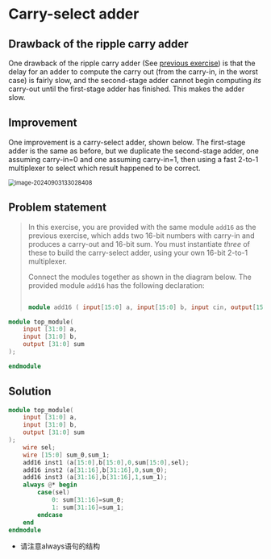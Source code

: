 # Carry-select adder

## Drawback of the ripple carry adder

One drawback of the ripple carry adder (See [previous exercise](https://hdlbits.01xz.net/wiki/module_add)) is that the delay for an adder to compute the carry out (from the carry-in, in the worst case) is fairly slow, and the second-stage adder cannot begin computing *its* carry-out until the first-stage adder has finished. This makes the adder slow. 

## Improvement

One improvement is a carry-select adder, shown below. The first-stage adder is the same as before, but we duplicate the second-stage adder, one assuming carry-in=0 and one assuming carry-in=1, then using a fast 2-to-1 multiplexer to select which result happened to be correct.

<img src="../assets/image-20240903133028408.png" alt="image-20240903133028408" style="zoom:80%;display:block;margin: 0 auto;" />

## Problem statement

> In this exercise, you are provided with the same module `add16` as the previous exercise, which adds two 16-bit numbers with carry-in and produces a carry-out and 16-bit sum. You must instantiate *three* of these to build the carry-select adder, using your own 16-bit 2-to-1 multiplexer.
>
> Connect the modules together as shown in the diagram below. The provided module `add16` has the following declaration:
>
> ```verilog
> 
> module add16 ( input[15:0] a, input[15:0] b, input cin, output[15:0] sum, output cout );
> ```

```verilog
module top_module(
    input [31:0] a,
    input [31:0] b,
    output [31:0] sum
);

endmodule
```

## Solution

```verilog
module top_module(
    input [31:0] a,
    input [31:0] b,
    output [31:0] sum
);
    wire sel;
    wire [15:0] sum_0,sum_1;
    add16 inst1 (a[15:0],b[15:0],0,sum[15:0],sel);
    add16 inst2 (a[31:16],b[31:16],0,sum_0);
    add16 inst3 (a[31:16],b[31:16],1,sum_1);
	always @* begin
        case(sel)
        	0: sum[31:16]=sum_0;
        	1: sum[31:16]=sum_1;
    	endcase
	end
endmodule
```

* 请注意always语句的结构
